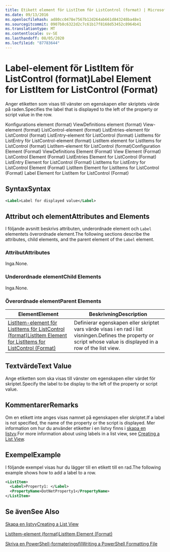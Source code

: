 ```yaml
---
title: Etikett element för ListItem för ListControl (format) | Microsoft Docs
ms.date: 09/13/2016
ms.openlocfilehash: ad80cc0478e7567b12d264ab661d843248ba48e1
ms.sourcegitcommit: 0907b8c6322d2c7c61b17f8168d53452c8964b41
ms.translationtype: MT
ms.contentlocale: sv-SE
ms.lasthandoff: 08/05/2020
ms.locfileid: "87783644"
---
```

# <a name="label-element-for-listitem-for-listcontrol-format"></a><span data-ttu-id="98b81-102">Label-element för ListItem för ListControl (format)</span><span class="sxs-lookup"><span data-stu-id="98b81-102">Label Element for ListItem for ListControl (Format)</span></span>

<span data-ttu-id="98b81-103">Anger etiketten som visas till vänster om egenskapen eller skriptets värde på raden.</span><span class="sxs-lookup"><span data-stu-id="98b81-103">Specifies the label that is displayed to the left of the property or script value in the row.</span></span>

<span data-ttu-id="98b81-104">Konfigurations element (format) ViewDefinitions element (format) View-element (format) ListControl-element (format) ListEntries-element för ListControl (format) ListEntry-element för ListControl (format) ListItems för ListEntry för ListControl-element (format) ListItem element for ListItems for ListControl (format) ListItem-element för ListControl (format)</span><span class="sxs-lookup"><span data-stu-id="98b81-104">Configuration Element (Format) ViewDefinitions Element (Format) View Element (Format) ListControl Element (Format) ListEntries Element for ListControl (Format) ListEntry Element for ListControl (Format) ListItems for ListEntry for ListControl Element (Format) ListItem Element for ListItems for ListControl (Format) Label Element for ListItem for ListControl (Format)</span></span>

## <a name="syntax"></a><span data-ttu-id="98b81-105">Syntax</span><span class="sxs-lookup"><span data-stu-id="98b81-105">Syntax</span></span>

```xml
<Label>Label for displayed value</Label>
```

## <a name="attributes-and-elements"></a><span data-ttu-id="98b81-106">Attribut och element</span><span class="sxs-lookup"><span data-stu-id="98b81-106">Attributes and Elements</span></span>

<span data-ttu-id="98b81-107">I följande avsnitt beskrivs attributen, underordnade element och `Label` elementets överordnade element.</span><span class="sxs-lookup"><span data-stu-id="98b81-107">The following sections describe the attributes, child elements, and the parent element of the `Label` element.</span></span>

### <a name="attributes"></a><span data-ttu-id="98b81-108">Attribut</span><span class="sxs-lookup"><span data-stu-id="98b81-108">Attributes</span></span>

<span data-ttu-id="98b81-109">Inga.</span><span class="sxs-lookup"><span data-stu-id="98b81-109">None.</span></span>

### <a name="child-elements"></a><span data-ttu-id="98b81-110">Underordnade element</span><span class="sxs-lookup"><span data-stu-id="98b81-110">Child Elements</span></span>

<span data-ttu-id="98b81-111">Inga.</span><span class="sxs-lookup"><span data-stu-id="98b81-111">None.</span></span>

### <a name="parent-elements"></a><span data-ttu-id="98b81-112">Överordnade element</span><span class="sxs-lookup"><span data-stu-id="98b81-112">Parent Elements</span></span>

|<span data-ttu-id="98b81-113">Element</span><span class="sxs-lookup"><span data-stu-id="98b81-113">Element</span></span>|<span data-ttu-id="98b81-114">Beskrivning</span><span class="sxs-lookup"><span data-stu-id="98b81-114">Description</span></span>|
|-------------|-----------------|
|[<span data-ttu-id="98b81-115">ListItem-element för ListItems för ListControl (format)</span><span class="sxs-lookup"><span data-stu-id="98b81-115">ListItem Element for ListItems for ListControl (Format)</span></span>](./listitem-element-for-listitems-for-listcontrol-format.md)|<span data-ttu-id="98b81-116">Definierar egenskapen eller skriptet vars värde visas i en rad i list visningen.</span><span class="sxs-lookup"><span data-stu-id="98b81-116">Defines the property or script whose value is displayed in a row of the list view.</span></span>|

## <a name="text-value"></a><span data-ttu-id="98b81-117">Textvärde</span><span class="sxs-lookup"><span data-stu-id="98b81-117">Text Value</span></span>

<span data-ttu-id="98b81-118">Ange etiketten som ska visas till vänster om egenskapen eller värdet för skriptet.</span><span class="sxs-lookup"><span data-stu-id="98b81-118">Specify the label to be display to the left of the property or script value.</span></span>

## <a name="remarks"></a><span data-ttu-id="98b81-119">Kommentarer</span><span class="sxs-lookup"><span data-stu-id="98b81-119">Remarks</span></span>

<span data-ttu-id="98b81-120">Om en etikett inte anges visas namnet på egenskapen eller skriptet.</span><span class="sxs-lookup"><span data-stu-id="98b81-120">If a label is not specified, the name of the property or the script is displayed.</span></span> <span data-ttu-id="98b81-121">Mer information om hur du använder etiketter i en listvy finns i [skapa en listvy](./creating-a-list-view.md).</span><span class="sxs-lookup"><span data-stu-id="98b81-121">For more information about using labels in a list view, see [Creating a List View](./creating-a-list-view.md).</span></span>

## <a name="example"></a><span data-ttu-id="98b81-122">Exempel</span><span class="sxs-lookup"><span data-stu-id="98b81-122">Example</span></span>

<span data-ttu-id="98b81-123">I följande exempel visas hur du lägger till en etikett till en rad.</span><span class="sxs-lookup"><span data-stu-id="98b81-123">The following example shows how to add a label to a row.</span></span>

```xml
<ListItem>
  <Label>Property1: </Label>
  <PropertyName>DotNetProperty1</PropertyName>
</ListItem>

```

## <a name="see-also"></a><span data-ttu-id="98b81-124">Se även</span><span class="sxs-lookup"><span data-stu-id="98b81-124">See Also</span></span>

[<span data-ttu-id="98b81-125">Skapa en listvy</span><span class="sxs-lookup"><span data-stu-id="98b81-125">Creating a List View</span></span>](./creating-a-list-view.md)

[<span data-ttu-id="98b81-126">ListItem-element (format)</span><span class="sxs-lookup"><span data-stu-id="98b81-126">ListItem Element (Format)</span></span>](./listitem-element-for-listitems-for-listcontrol-format.md)

[<span data-ttu-id="98b81-127">Skriva en PowerShell-formateringsfil</span><span class="sxs-lookup"><span data-stu-id="98b81-127">Writing a PowerShell Formatting File</span></span>](./writing-a-powershell-formatting-file.md)
